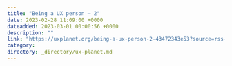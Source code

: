 ```yaml
---
title: "Being a UX person — 2"
date: 2023-02-28 11:09:00 +0000
dateadded: 2023-03-01 00:00:56 +0000
description: ""
link: "https://uxplanet.org/being-a-ux-person-2-43472343e53?source=rss----819cc2aaeee0---4"
category:
directory: _directory/ux-planet.md
---
```

